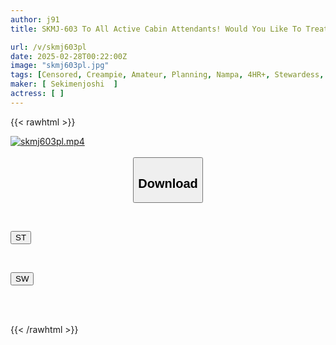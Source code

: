 ```yaml
---
author: j91
title: SKMJ-603 To All Active Cabin Attendants! Would You Like To Treat A Virgin To His First Time? Rub Your Foreskin Penis Against A Resident Of Another World Who Doesn't Know The Word "sumata" And Make Him Squirt! Cum Inside The Goddess Of The Sky Who Has Fallen Into Humiliation! Discover A Beautiful Cabin Attendant Special

url: /v/skmj603pl
date: 2025-02-28T00:22:00Z
image: "skmj603pl.jpg"
tags: [Censored, Creampie, Amateur, Planning, Nampa, 4HR+, Stewardess, Virgin Man	]
maker: [ Sekimenjoshi  ]
actress: [ ]
---
```



{{< rawhtml >}}

<div class="video" data-videoid="16MxYz9jbwUe4bX">
    <a href="javascript:;">
        <img src="/v/skmj603pl/skmj603pl.jpg" width="WIDTH" height="HEIGHT" alt="skmj603pl.mp4" loading="lazy">
    </a>
</div>

<script type="text/javascript" src="https://j91.asia/asset/on-demand-st.js"></script>

<br>
  <link rel="stylesheet" href="https://j91.asia/asset/bs5.css">
  
  <center>
  <button class="btn btn-primary" type="button" data-bs-toggle="collapse" data-bs-target=".multi-collapse" aria-expanded="false" aria-controls="multiCollapseExample1 multiCollapseExample2"><h2>Download</h2></button></center>
</p>
<div class="row">
  <div class="col">
    <div class="collapse multi-collapse" id="multiCollapseExample1">
      <div class="card card-body">
	      	      <br>
<div class="buttons">  
<p><a href="/v/skmj603pl/st.html" target="_blank"><button class="btn-hover color-3"><i class="fa fa-download"></i> ST</button></a></p></div>
    </div>
  </div>
</div>
  <div class="col">
    <div class="collapse multi-collapse" id="multiCollapseExample2">
      <div class="card card-body">
	      <br>
<div class="buttons">
<p><a href="/v/skmj603pl/sw.html" target="_blank"><button class="btn-hover color-2"><i class="fa fa-download"></i> SW</button></a></p></div>
<br><br>
      </div>
    </div>
  </div>
</div>

{{< /rawhtml >}}